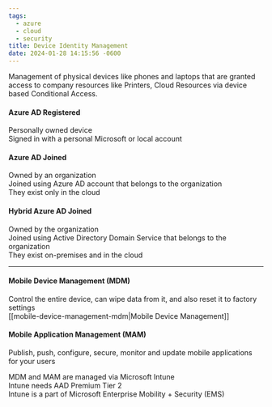 ```yaml
---
tags:
  - azure
  - cloud
  - security
title: Device Identity Management
date: 2024-01-28 14:15:56 -0600
---
```


Management of physical devices like phones and laptops that are granted access to company resources like Printers, Cloud Resources via device based Conditional Access.

#### Azure AD Registered
Personally owned device  
Signed in with a personal Microsoft or local account

#### Azure AD Joined
Owned by an organization  
Joined using Azure AD account that belongs to the organization  
They exist only in the cloud

#### Hybrid Azure AD Joined
Owned by the organization  
Joined using Active Directory Domain Service that belongs to the organization  
They exist on-premises and in the cloud

---

#### Mobile Device Management (MDM)  
Control the entire device, can wipe data from it, and also reset it to factory settings  
[[mobile-device-management-mdm|Mobile Device Management]]

#### Mobile Application Management (MAM)
Publish, push, configure, secure, monitor and update mobile applications for your users

MDM and MAM are managed via Microsoft Intune  
Intune needs AAD Premium Tier 2  
Intune is a part of Microsoft Enterprise Mobility + Security (EMS)